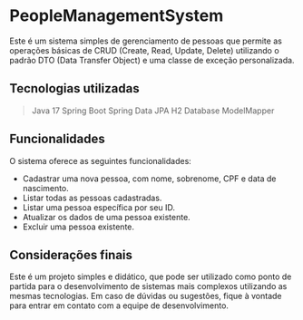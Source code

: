 # PeopleManagementSystem

Este é um sistema simples de gerenciamento de pessoas que permite as operações básicas de CRUD (Create, Read, Update, Delete) utilizando o padrão DTO (Data Transfer Object) e uma classe de exceção personalizada.

## Tecnologias utilizadas

> Java 17
> Spring Boot
> Spring Data JPA
> H2 Database
> ModelMapper

## Funcionalidades

O sistema oferece as seguintes funcionalidades:

- Cadastrar uma nova pessoa, com nome, sobrenome, CPF e data de nascimento.
- Listar todas as pessoas cadastradas.
- Listar uma pessoa específica por seu ID.
- Atualizar os dados de uma pessoa existente.
- Excluir uma pessoa existente.

## Considerações finais

Este é um projeto simples e didático, que pode ser utilizado como ponto de partida para o desenvolvimento de sistemas mais complexos utilizando as mesmas tecnologias. Em caso de dúvidas ou sugestões, fique à vontade para entrar em contato com a equipe de desenvolvimento.
